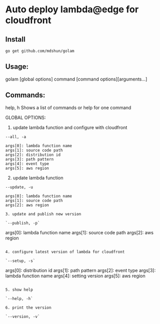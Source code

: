 # Auto deploy lambda@edge for cloudfront

## Install

```
go get github.com/mdshun/golam
```

## Usage:

golam [global options] command [command options][arguments...]

## Commands:

help, h Shows a list of commands or help for one command

GLOBAL OPTIONS:

1. update lambda function and configure with cloudfront

`--all, -a`

```
args[0]: lambda function name
args[1]: source code path
args[2]: distribution id
args[3]: path pattern
args[4]: event type
args[5]: aws region
```

2. update lambda function

`--update, -u`

```
args[0]: lambda function name
args[1]: source code path
args[2]: aws region

3. update and publish new version

`--publish, -p`

```
args[0]: lambda function name
args[1]: source code path
args[2]: aws region
```

4. configure latest version of lambda for cloudfront

`--setup, -s`

```
args[0]: distribution id
args[1]: path pattern
args[2]: event type
args[3]: lambda function name
args[4]: setting version
args[5]: aws region
```

5. show help

`--help, -h`

6. print the version

`--version, -v`
